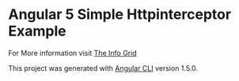 # Angular 5 Simple Httpinterceptor Example

For More information visit [The Info Grid](https://theinfogrid.com/tech/developers/angular/building-http-interceptor-angular-5/) 

This project was generated with [Angular CLI](https://github.com/angular/angular-cli) version 1.5.0.

